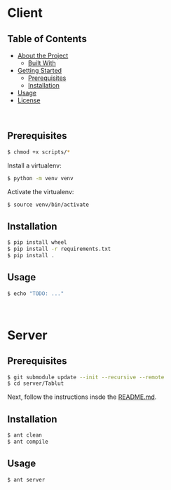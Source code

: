 
# Client

<!-- TABLE OF CONTENTS -->
## Table of Contents
* [About the Project](#about-the-project)
  * [Built With](#built-with)
* [Getting Started](#getting-started)
  * [Prerequisites](#prerequisites)
  * [Installation](#installation)
* [Usage](#usage)
* [License](#license)


<!-- ---------------------------------------------------------------------- -->
<br>
<!-- ---------------------------------------------------------------------- -->


## Prerequisites

```sh
$ chmod +x scripts/*
```

Install a virtualenv:
```sh
$ python -m venv venv
```

Activate the virtualenv:
```sh
$ source venv/bin/activate
```

<!-- ---------------------------------------------------------------------- -->

## Installation

```sh
$ pip install wheel
$ pip install -r requirements.txt
$ pip install .
```

<!-- ---------------------------------------------------------------------- -->

## Usage

```sh
$ echo "TODO: ..."
```


<!-- ---------------------------------------------------------------------- -->
<br>
<!-- ---------------------------------------------------------------------- -->


# Server

## Prerequisites
```sh
$ git submodule update --init --recursive --remote
$ cd server/Tablut
```

Next, follow the instructions insde the [README.md](./server/README.md).


## Installation

```sh
$ ant clean
$ ant compile
```

## Usage

```sh
$ ant server
```